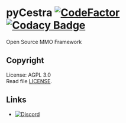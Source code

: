 # pyCestra [![CodeFactor](https://www.codefactor.io/repository/github/cestra/pycestra/badge)](https://www.codefactor.io/repository/github/cestra/pycestra) [![Codacy Badge](https://app.codacy.com/project/badge/Grade/c9ff815dc5864197ba5dbfb5ae3b1d07)](https://www.codacy.com/gh/Cestra/pyCestra/dashboard?utm_source=github.com&amp;utm_medium=referral&amp;utm_content=Cestra/pyCestra&amp;utm_campaign=Badge_Grade)
Open Source MMO Framework

## Copyright
License: AGPL 3.0  
Read file [LICENSE](LICENSE).

## Links
* [![Discord](https://img.shields.io/discord/258735231870173184?label=discord)](https://discord.com/invite/n5K6WqF)
